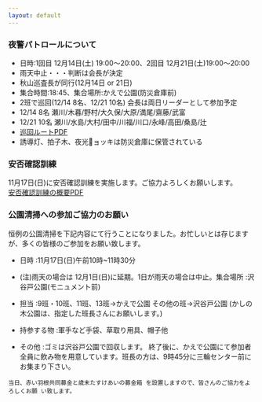 ```yaml
---
layout: default
---
```


<div id='calendar'></div>

### 夜警パトロールについて
* 日時:1回目 12月14日(土) 19:00〜20:00、2回目 12月21日(土)19:00〜20:00
* 雨天中止・・・判断は会長が決定
* 秋山巡査長が同行(12月14日 or 21日)
* 集合時間:18:45、集合場所:かえで公園(防災倉庫前)
* 2班で巡回(12/14 8名、12/21 10名)
  会長は両日リーダーとして参加予定
* 12/14 8名 瀬川/木暮/野村/大久保/大原/満尾/齋藤/武富
* 12/21 10名 瀬川/水島/大村/田中/川福/川口/永峰/高田/桑島/辻
* [巡回ルートPDF](/assets/pdf/nightwatch_route.pdf)
* 誘導灯、拍子木、夜光􏰂ョッキは防災倉庫に保管されている


<!-- ### 2019年11月度班長会 議事録

[議事録PDF](/assets/pdf/2019_11_notes.pdf) -->

<!-- <pre>
<b>親子レクリエーションの開催について</b><br>10/12（土）開催予定の親子リクリエーションは「台風の影響で中止」が決定いたしました。（天候不良の場合は順延でしたが中止の決定）
</pre> -->

<!-- ### 2019年10月度班長会 議事録

[議事録PDF](/assets/pdf/2019_10_notes.pdf) -->

### 安否確認訓練
11月17日(日)に安否確認訓練を実施します。ご協力よろしくお願いします。<br>
[安否確認訓練の概要PDF](/assets/pdf/nightwatch_training.pdf)

### 公園清掃への参加ご協力のお願い
恒例の公園清掃を下記内容にて行うことになりました。お忙しいとは存じますが、多くの皆様のご参加をお願い致します。

* 日時 :11月17日(日)午前10時~11時30分

* (注)雨天の場合は 12月1日(日)に延期。1日が雨天の場合は中止。集合場所 :沢谷戸公園(モニュメント前)

* 担当 :9班・10班、11班、13班→かえで公園 
その他の班→沢谷戸公園
(かしの木公園は、指定した班長さんにお願いします。)

* 持参する物 :軍手など手袋、草取り用具、帽子他

* その他 :ゴミは沢谷戸公園で回収します。 終了後に、かえで公園にて参加者全員に飲み物を用意しています。班長の方は、9時45分に三輪センター前にお集まり下さい。

```
当日、赤い羽根共同募金と歳末たすけあいの募金箱 を設置しますので、皆さんのご協力をよろしくお願 い致します。
```